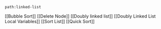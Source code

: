 ```expander
path:linked-list
```
[[Bubble Sort]]
[[Delete Node]]
[[Doubly linked list]]
[[Doubly Linked List Local Variables]]
[[Sort List]]
[[Quick Sort]]
